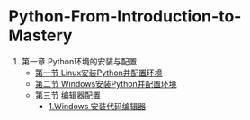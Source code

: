 # Python-From-Introduction-to-Mastery
1. 第一章 Python环境的安装与配置
    - [第一节 Linux安装Python并配置环境](https://github.com/jychenger/Python-From-Introduction-to-Mastery/blob/main/day1/Day1.md)
    - [第二节 Windows安装Python并配置环境](https://github.com/jychenger/Python-From-Introduction-to-Mastery/blob/main/day1/Day2.md)
    - [第三节 编辑器配置](https://github.com/jychenger/Python-From-Introduction-to-Mastery/blob/main/day1/Day3.md)
        - [1.Windows 安装代码编辑器](https://github.com/jychenger/Python-From-Introduction-to-Mastery/blob/main/day1/Day3.md)
        

